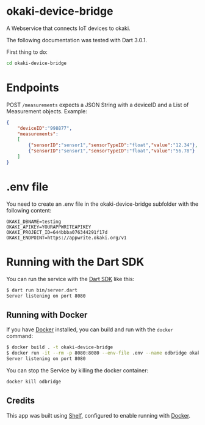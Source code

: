 # okaki-device-bridge

A Webservice that connects IoT devices to okaki.

The following documentation was tested with Dart 3.0.1.

First thing to do:
```bash
cd okaki-device-bridge
```

# Endpoints

POST `/measurements` expects a JSON String with a deviceID and a List of Measurement objects. Example:

```json
{
    "deviceID":"998877",
    "measurements":
    [
        {"sensorID":"sensor1","sensorTypeID":"float","value":"12.34"},
        {"sensorID":"sensor1","sensorTypeID":"float","value":"56.78"}
    ]
}
```

# .env file

You need to create an .env file in the okaki-device-bridge subfolder with the following content:

```
OKAKI_DBNAME=testing
OKAKI_APIKEY=YOURAPPWRITEAPIKEY
OKAKI_PROJECT_ID=644bbba076344291f17d
OKAKI_ENDPOINT=https://appwrite.okaki.org/v1
```

# Running with the Dart SDK

You can run the service with the [Dart SDK](https://dart.dev/get-dart)
like this:

```bash
$ dart run bin/server.dart
Server listening on port 8080
```

## Running with Docker

If you have [Docker](https://www.docker.com/get-started) installed, you
can build and run with the `docker` command:

```bash
$ docker build . -t okaki-device-bridge
$ docker run -it --rm -p 8080:8080 --env-file .env --name odbridge okaki-device-bridge
Server listening on port 8080
```

You can stop the Service by killing the docker container:
```bash
docker kill odbridge   
```

## Credits

This app was built using [Shelf](https://pub.dev/packages/shelf),
configured to enable running with [Docker](https://www.docker.com/).
